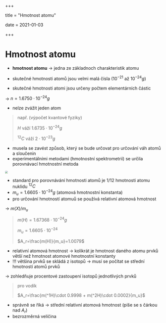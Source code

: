 +++

title = "Hmotnost atomu"

date = 2021-01-03

+++

# Hmotnost atomu

- **hmotnost atomu** $\to$ jedna ze základnoch charakteristik atomu

- skutečné hmotnosti atomů jsou velmi malá čísla ($10^{-21 }$ až $10^{-24} g$)

- skutečné hmotnosti atomi jsou určeny počtem elementárních částic

$\to$ $n=1.6750 \cdot 10^{-24} g$

- nelze zvážit jeden atom

> např. (výpočet kvantové fyziky) <br>
>
> $H$ váží $1.6735\cdot 10^{-24}g$ <br>
>
> $^{12}C$ váží $2\cdot10^{-23}g$ 

- musela se zavést způsob, který se bude určovat pro určování váh atomů a sloučenin
- experimentálními metodami (hmotnostní spektrometrií) se určila porovnávací hmotnostní metoda

<img src="https://cdn.kastatic.org/ka-perseus-images/088a22a099a29133bf678d3ca685d5d7944c7fcf.png" style="zoom:50%;" />

- standard pro porovnávání hmotnosti atomů je 1/12 hmotnosti atomu nuklidu $^{12}C$
- $m_u=1.6605\cdot 10^{-24}g$ (atomová hmotnostní konstanta)
- pro určování hmotností atomuů se používá relativní atomová hmotnost

$\to$ $m(X)/m_u$

> $m(H)=1.67368 \cdot 10^{-24}g$ <br>
>
> $m_u=1.6605\cdot10^{-24}$ <br>
>
> $A_r=\frac{m(H)}{m_u}=1.0079$

- relativní atomová hmotnost $\to$ kolikrát je hmotnost daného atomu prvků větší než hmotnost atomové hmotnostní konstanty
- !!! většina prvků se skládá z isotopů $\to$ musí se počítat se střední hmotností atomů prvků

$\to$ zohledňuje procentové zastoupení isotopů jednotlivých prvků

> pro vodík <br>
>
> $A_r=\frac{m(^1H)\cdot 0.9998 + m(^2H)\cdot 0.0002}{m_u}$

- správně se říká $\to$ střední relativní atomová hmotnost (píše se s čárkou nad $A_r$)
- bezrozměrná veličina

